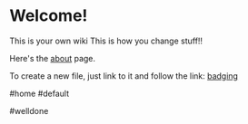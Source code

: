 # Welcome!

This is your own wiki
This is how you change stuff!!

Here's the [about](about) page.

To create a new file, just link to it and follow the link: [badging](badging)

#home #default

#welldone